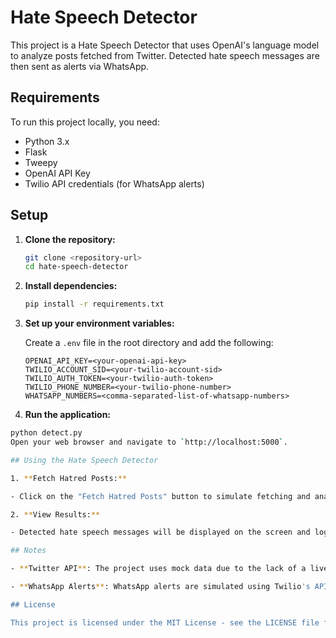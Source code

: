 # Hate Speech Detector

This project is a Hate Speech Detector that uses OpenAI's language model to analyze posts fetched from Twitter. Detected hate speech messages are then sent as alerts via WhatsApp.

## Requirements

To run this project locally, you need:

- Python 3.x
- Flask
- Tweepy
- OpenAI API Key
- Twilio API credentials (for WhatsApp alerts)

## Setup

1. **Clone the repository:**

   ```bash
   git clone <repository-url>
   cd hate-speech-detector

2. **Install dependencies:**

   ```bash
   pip install -r requirements.txt


3. **Set up your environment variables:**

   Create a `.env` file in the root directory and add the following:

   ```plaintext
   OPENAI_API_KEY=<your-openai-api-key>
   TWILIO_ACCOUNT_SID=<your-twilio-account-sid>
   TWILIO_AUTH_TOKEN=<your-twilio-auth-token>
   TWILIO_PHONE_NUMBER=<your-twilio-phone-number>
   WHATSAPP_NUMBERS=<comma-separated-list-of-whatsapp-numbers>

  4. **Run the application:**

   ```bash
   python detect.py
   Open your web browser and navigate to `http://localhost:5000`.

## Using the Hate Speech Detector

1. **Fetch Hatred Posts:**
   
   - Click on the "Fetch Hatred Posts" button to simulate fetching and analyzing hate speech posts from Twitter.

2. **View Results:**
   
   - Detected hate speech messages will be displayed on the screen and logged in the console.

## Notes

- **Twitter API**: The project uses mock data due to the lack of a live Twitter API subscription. To fetch real-time Twitter posts, a Twitter API subscription is required. Uncomment and integrate the Twitter API code in `app.py` for live results.
  
- **WhatsApp Alerts**: WhatsApp alerts are simulated using Twilio's API with mock data. To enable real WhatsApp alerts, a Twilio account with WhatsApp API capabilities is needed. Uncomment and integrate the Twilio WhatsApp code in `app.py` for live alerts.

## License

This project is licensed under the MIT License - see the LICENSE file for details.
